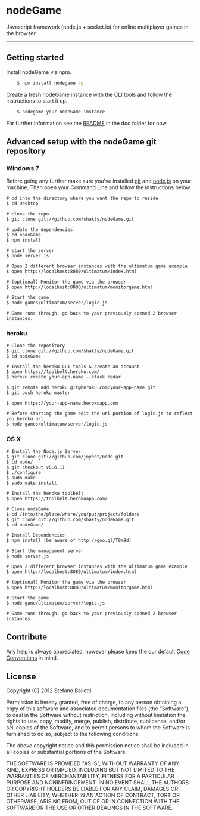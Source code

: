 # nodeGame

Javascript framework (node.js + socket.io) for online multiplayer games in the browser.

---

## Getting started

Install nodeGame via npm.

```bash
    $ npm install nodegame -g
```

Create a fresh nodeGame instance with the CLI tools and follow the instructions to start it up.

```bash
    $ nodegame your-nodeGame-instance
```

For further information see the [README](https://github.com/shakty/nodeGame/blob/master/doc/README.md) in the doc folder for now.


## Advanced setup with the nodeGame git repository

### Windows 7

Before going any further make sure you've installed [git](http://git-scm.com) and [node.js](http://nodejs.org) on your machine. Then open your Command Line and follow the instructions below.

    # cd into the directory where you want the repo to reside
    $ cd Desktop
      
    # clone the repo
    $ git clone git://github.com/shakty/nodeGame.git
      
    # update the dependencies
    $ cd nodeGame
    $ npm install
      
    # start the server
    $ node server.js
      
    # Open 2 different browser instances with the ultimatum game example
    $ open http://localhost:8080/ultimatum/index.html
     
    # (optional) Monitor the game via the browser
    $ open http://localhost:8080/ultimatum/monitorgame.html
  
    # Start the game
    $ node games/ultimatum/server/logic.js
  
    # Game runs through, go back to your previously opened 2 browser instances.
      

### heroku

    # Clone the repository
    $ git clone git://github.com/shakty/nodeGame.git
    $ cd nodeGame

    # Install the heroku CLI tools & create an account
    $ open https://toolbelt.heroku.com/
    $ heroku create your-app-name --stack cedar

    $ git remote add heroku git@heroku.com:your-app-name.git
    $ git push heroku master

    $ open https://your-app-name.herokuapp.com

    # Before starting the game edit the url portion of logic.js to reflect you heroku url.
    $ node games/ultimatum/server/logic.js


### OS X

    # Install the Node.js Server
    $ git clone git://github.com/joyent/node.git
    $ cd node/
    $ git checkout v0.6.11
    $ ./configure
    $ sudo make
    $ sudo make install

    # Install the heroku toolbelt
    $ open https://toolbelt.herokuapp.com/
  
    # Clone nodeGame
    $ cd /into/the/place/where/you/put/project/folders
    $ git clone git://github.com/shakty/nodeGame.git
    $ cd nodeGame/
  
    # Install Dependencies
    $ npm install (be aware of http://goo.gl/T8m9d)
  
    # Start the management server
    $ node server.js
  
    # Open 2 different browser instances with the ultimatum game example
    $ open http://localhost:8080/ultimatum/index.html
  
    # (optional) Monitor the game via the browser
    $ open http://localhost:8080/ultimatum/monitorgame.html
  
    # Start the game
    $ node game/ultimatum/server/logic.js
  
    # Game runs through, go back to your previously opened 2 browser instances.


## Contribute

Any help is always appreciated, however please keep the our default [Code Conventions](http://javascript.crockford.com/code.html) in mind.

## License

Copyright (C) 2012 Stefano Balietti

Permission is hereby granted, free of charge, to any person obtaining a copy of this software and associated documentation files (the "Software"), to deal in the Software without restriction, including without limitation the rights to use, copy, modify, merge, publish, distribute, sublicense, and/or sell copies of the Software, and to permit persons to whom the Software is furnished to do so, subject to the following conditions:

The above copyright notice and this permission notice shall be included in all copies or substantial portions of the Software.

THE SOFTWARE IS PROVIDED "AS IS", WITHOUT WARRANTY OF ANY KIND, EXPRESS OR IMPLIED, INCLUDING BUT NOT LIMITED TO THE WARRANTIES OF MERCHANTABILITY, FITNESS FOR A PARTICULAR PURPOSE AND NONINFRINGEMENT. IN NO EVENT SHALL THE AUTHORS OR COPYRIGHT HOLDERS BE LIABLE FOR ANY CLAIM, DAMAGES OR OTHER LIABILITY, WHETHER IN AN ACTION OF CONTRACT, TORT OR OTHERWISE, ARISING FROM, OUT OF OR IN CONNECTION WITH THE SOFTWARE OR THE USE OR OTHER DEALINGS IN THE SOFTWARE.
